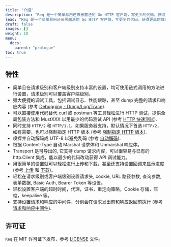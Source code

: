 ```yaml
---
title: "介绍"
description: "Req 是一个简单易用还带黑魔法的 Go HTTP 客户端，写更少的代码，获得更高的效率."
lead: "Req 是一个简单易用还带黑魔法的 Go HTTP 客户端，写更少的代码，获得更高的效率."
draft: false
images: []
weight: 10
menu:
  docs:
    parent: "prologue"
toc: true
---
```


## 特性

* 简单且在请求级别和客户端级别支持丰富的设置，均可使用链式调用的方法进行设置，请求级别可以覆盖客户端级别。
* 强大便捷的调试工具，包括调试日志、性能跟踪，甚至 dump 完整的请求和响应内容 (参考 [Debugging - Dump/Log/Trace](../../tutorial/debugging/)).
* 可以直接使用代码替代 curl 或 postman 等工具轻松进行 HTTP 测试，提供全局包装方法和 MustXXX 以用最少的代码测试 API (参考 [HTTP 快速测试](../../tutorial/quick-test/)).
* 同时支持 `HTTP/2` 和 `HTTP/1.1`，如果服务器支持，默认情况下首选 `HTTP/2`，如有需要，也可以强制指定 HTTP 版本 (参考 [强制指定 HTTP 版本](../../tutorial/force-http-version/)).
* 嗅探并自动解码成 UTF-8 以避免乱码 (参考 [自动解码](../../tutorial/auto-decode/)).
* 根据 Content-Type 自动 Marshal 请求体和 Unmarshal 响应体。
* Transport 是可导出的, 它支持 dump 请求内容，可以很容易与已有的 http.Client 集成，能以最少的代码改动获得 API 调试能力。
* 用很简单的设置就可以轻松进行上传和下载，甚至还支持设置回调来显示进度 (参考 [上传](../../tutorial/upload/) 和 [下载](../../tutorial/download/))。
* 轻松在请求级别或客户端级别设置请求头, cookie, URL 路径参数, 查询参数, 表单数据, Basic Auth, Bearer Token 等设置。
* 轻松设置客户端的超时时间，代理，证书，重定向策略，Cookie 存储，压缩，keepalive 等。
* 支持设置请求和响应的中间件，分别会在请求发出前和响应返回前执行 (参考 [请求和响应中间件](../../tutorial/middleware/)).

## 许可证

`Req` 在 MIT 许可证下发布，参考  [LICENSE](https://github.com/imroc/req/blob/master/LICENSE) 文件。
